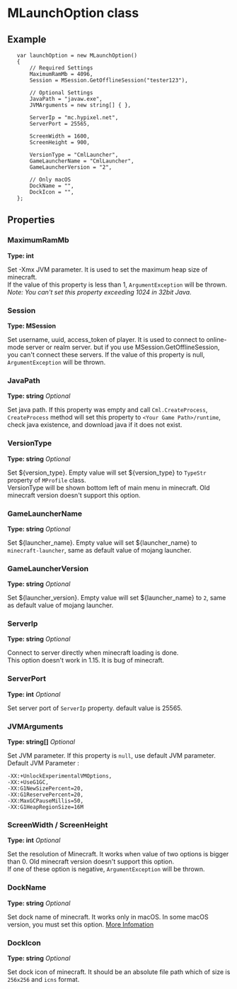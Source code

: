 # MLaunchOption class

## Example

       var launchOption = new MLaunchOption()
       {
           // Required Settings
           MaximumRamMb = 4096,
           Session = MSession.GetOfflineSession("tester123"),

           // Optional Settings
           JavaPath = "javaw.exe",
           JVMArguments = new string[] { },

           ServerIp = "mc.hypixel.net",
           ServerPort = 25565,

           ScreenWidth = 1600,
           ScreenHeight = 900,

           VersionType = "CmlLauncher",
           GameLauncherName = "CmlLauncher",
           GameLauncherVersion = "2",

           // Only macOS
           DockName = "",
           DockIcon = "",
       };

## Properties

### MaximumRamMb

**Type: int**

Set -Xmx JVM parameter. It is used to set the maximum heap size of minecraft.  
If the value of this property is less than 1, `ArgumentException` will be thrown.  
_Note: You can't set this property exceeding 1024 in 32bit Java._

### Session

**Type: MSession**

Set username, uuid, access_token of player. It is used to connect to online-mode server or realm server.
but if you use MSession.GetOfflineSession, you can't connect these servers.
If the value of this property is null, `ArgumentException` will be thrown. 

### JavaPath

**Type: string**  _Optional_

Set java path. If this property was empty and call `Cml.CreateProcess`, `CreateProcess` method will set this property to `<Your Game Path>/runtime`, check java existence, and download java if it does not exist.

### VersionType

**Type: string**  _Optional_

Set ${version_type}. Empty value will set ${version_type} to `TypeStr` property of `MProfile` class.       
VersionType will be shown bottom left of main menu in minecraft. Old minecraft version doesn't support this option.

### GameLauncherName

**Type: string**  _Optional_

Set ${launcher_name}. Empty value will set ${launcher_name} to `minecraft-launcher`, same as default value of mojang launcher.

### GameLauncherVersion

**Type: string**  _Optional_

Set ${launcher_version}. Empty value will set ${launcher_name} to `2`, same as default value of mojang launcher.

### ServerIp

**Type: string**  _Optional_

Connect to server directly when minecraft loading is done.   
This option doesn't work in 1.15. It is bug of minecraft.

### ServerPort

**Type: int**  _Optional_

Set server port of `ServerIp` property. default value is 25565.

### JVMArguments

**Type: string[]**  _Optional_

Set JVM parameter. If this property is `null`, use default JVM parameter.  
Default JVM Parameter : 

    -XX:+UnlockExperimentalVMOptions, 
    -XX:+UseG1GC, 
    -XX:G1NewSizePercent=20, 
    -XX:G1ReservePercent=20, 
    -XX:MaxGCPauseMillis=50, 
    -XX:G1HeapRegionSize=16M

### ScreenWidth / ScreenHeight

**Type: int**  _Optional_

Set the resolution of Minecraft. It works when value of two options is bigger than 0. Old minecraft version doesn't support this option.  
If one of these option is negative, `ArgumentException` will be thrown. 

### DockName

**Type: string** _Optional_

Set dock name of minecraft. It works only in macOS. In some macOS version, you must set this option. [More Infomation](https://github.com/AlphaBs/CmlLib.Core/wiki/Common-Erros)

### DockIcon

**Type: string** _Optional_

Set dock icon of minecraft. It should be an absolute file path which of size is `256x256` and `icns` format.